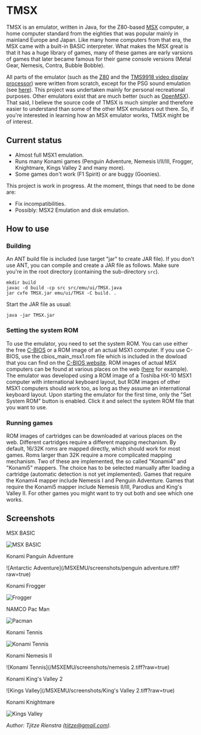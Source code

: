 # TMSX

TMSX is an emulator, written in Java, for the Z80-based [MSX](https://en.wikipedia.org/wiki/MSX) computer, a home computer standard from the eighties that was popular mainly in mainland Europe and Japan.
Like many home computers from that era, the MSX came with a built-in BASIC interpreter. What makes the MSX great is that it has a huge library of games, many of these games are early varsions of games that later became famous for their game console versions (Metal Gear, Nemesis, Contra, Bubble Bobble).

All parts of the emulator (such as the [Z80](https://en.wikipedia.org/wiki/Z80) and the [TMS9918 video display processor](https://en.wikipedia.org/wiki/TMS9918)) were written from scratch, except for the PSG sound emulation (see [here](MSXEMU/src/emu/AY38910.java)).
This project was undertaken mainly for personal recreational purposes. 
Other emulators exist that are much better (such as [OpenMSX](http://openmsx.org)).
That said, I believe the source code of TMSX is much simpler and therefore easier to understand than some of the other MSX emulators out there.
So, if you're interested in learning how an MSX emulator works, TMSX might be of interest.

## Current status

- Almost full MSX1 emulation.
- Runs many Konami games (Penguin Adventure, Nemesis I/II/III, Frogger, Knightmare, Kings Valley 2 and many more).
- Some games don't work (F1 Spirit) or are buggy (Goonies).

This project is work in progress. At the moment, things that need to be done are:

- Fix incompatibilities.
- Possibly: MSX2 Emulation and disk emulation.

## How to use

### Building

An ANT build file is included (use target "jar" to create JAR file). If you don't use ANT, you can compile
and create a JAR file as follows. Make sure you're in the root directory (containing the sub-directory `src`). 

```
mkdir build
javac -d build -cp src src/emu/ui/TMSX.java
jar cvfe TMSX.jar emu/ui/TMSX -C build. .
```

Start the JAR file as usual:

```
java -jar TMSX.jar
```

### Setting the system ROM

To use the emulator, you need to set the system ROM. You can use either the free [C-BIOS](http://cbios.sourceforge.net) or a ROM image of an
actual MSX1 computer. If you use C-BIOS, use the cbios_main_msx1.rom file which is included in the dowload that you can find on the [C-BIOS website](http://cbios.sourceforge.net).
ROM images of actual MSX computers can be found at various places on the web ([here](http://bluemsx.msxblue.com/resource.html) for example). The emulator was developed using a ROM image of a 
Toshiba HX-10 MSX1 computer with international keyboard layout, but ROM images of other MSX1 computers should work too, as long as they assume an international keyboard layout.
Upon starting 
the emulator for the first time, only the "Set System ROM" button is enabled. Click it and select the system ROM file that you want to 
use.

### Running games

ROM images of cartridges can be downloaded at various places on the web. Different cartridges require a different mapping mechanism. By default, 16/32K roms are mapped directly, which should work for most games. Roms larger than 32K require a more complicated mapping mechanism. Two of these are implemented, the so called "Konami4" and "Konami5" mappers. The choice has to be selected manually after loading a cartridge (automatic detection is not yet implemented). Games that require the Konami4 mapper include Nemesis I and Penguin Adventure. Games that require the Konami5 mapper include Nemesis II/III, Parodius and King's Valley II. For other games you might want to try out both and see which one works. 

## Screenshots

MSX BASIC

![MSX BASIC](/MSXEMU/screenshots/msxbasic.tiff?raw=true)

Konami Panguin Adventure

![Antarctic Adventure](/MSXEMU/screenshots/penguin adventure.tiff?raw=true)

Konami Frogger

![Frogger](/MSXEMU/screenshots/frogger.tiff?raw=true)

NAMCO Pac Man

![Pacman](/MSXEMU/screenshots/pacman.tiff?raw=true)

Konami Tennis

![Konami Tennis](/MSXEMU/screenshots/tennis.tiff?raw=true)

Konami Nemesis II

![Konami Tennis](/MSXEMU/screenshots/nemesis 2.tiff?raw=true)

Konami King's Valley 2

![Kings Valley](/MSXEMU/screenshots/King's Valley 2.tiff?raw=true)

Konami Knightmare

![Kings Valley](/MSXEMU/screenshots/knightmare.tiff?raw=true)

*Author: Tjitze Rienstra (tjitze@gmail.com).*
